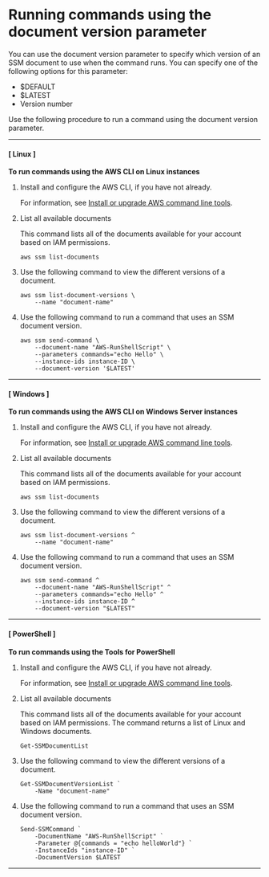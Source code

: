 # Running commands using the document version parameter<a name="run-command-version"></a>

You can use the document version parameter to specify which version of an SSM document to use when the command runs\. You can specify one of the following options for this parameter:
+ $DEFAULT
+ $LATEST
+ Version number

Use the following procedure to run a command using the document version parameter\. 

------
#### [ Linux ]

**To run commands using the AWS CLI on Linux instances**

1. Install and configure the AWS CLI, if you have not already\.

   For information, see [Install or upgrade AWS command line tools](getting-started-cli.md)\.

1. List all available documents

   This command lists all of the documents available for your account based on IAM permissions\.

   ```
   aws ssm list-documents
   ```

1. Use the following command to view the different versions of a document\.

   ```
   aws ssm list-document-versions \
       --name "document-name"
   ```

1. Use the following command to run a command that uses an SSM document version\.

   ```
   aws ssm send-command \
       --document-name "AWS-RunShellScript" \ 
       --parameters commands="echo Hello" \ 
       --instance-ids instance-ID \ 
       --document-version '$LATEST'
   ```

------
#### [ Windows ]

**To run commands using the AWS CLI on Windows Server instances**

1. Install and configure the AWS CLI, if you have not already\.

   For information, see [Install or upgrade AWS command line tools](getting-started-cli.md)\.

1. List all available documents

   This command lists all of the documents available for your account based on IAM permissions\.

   ```
   aws ssm list-documents
   ```

1. Use the following command to view the different versions of a document\.

   ```
   aws ssm list-document-versions ^ 
       --name "document-name"
   ```

1. Use the following command to run a command that uses an SSM document version\.

   ```
   aws ssm send-command ^ 
       --document-name "AWS-RunShellScript" ^ 
       --parameters commands="echo Hello" ^ 
       --instance-ids instance-ID ^ 
       --document-version "$LATEST"
   ```

------
#### [ PowerShell ]

**To run commands using the Tools for PowerShell**

1. Install and configure the AWS CLI, if you have not already\.

   For information, see [Install or upgrade AWS command line tools](getting-started-cli.md)\.

1. List all available documents

   This command lists all of the documents available for your account based on IAM permissions\. The command returns a list of Linux and Windows documents\.

   ```
   Get-SSMDocumentList
   ```

1. Use the following command to view the different versions of a document\.

   ```
   Get-SSMDocumentVersionList `
       -Name "document-name"
   ```

1. Use the following command to run a command that uses an SSM document version\.

   ```
   Send-SSMCommand `
       -DocumentName "AWS-RunShellScript" ` 
       -Parameter @{commands = "echo helloWorld"} ` 
       -InstanceIds "instance-ID" ` 
       -DocumentVersion $LATEST
   ```

------